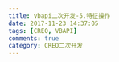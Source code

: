 ```yaml
---
title: vbapi二次开发-5.特征操作
date: 2017-11-23 14:37:05
tags: [CREO, VBAPI]
comments: true
category: CREO二次开发
---
```

